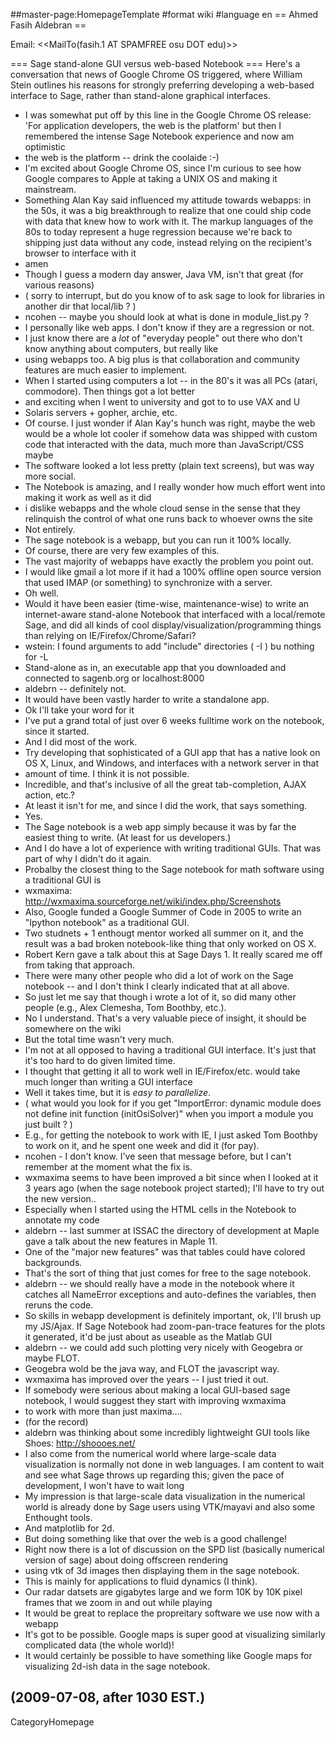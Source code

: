 ##master-page:HomepageTemplate
#format wiki
#language en
== Ahmed Fasih Aldebran ==

Email: <<MailTo(fasih.1 AT SPAMFREE osu DOT edu)>>

=== Sage stand-alone GUI versus web-based Notebook ===
Here's a conversation that news of Google Chrome OS triggered, where William Stein outlines his reasons for strongly preferring developing a web-based interface to Sage, rather than stand-alone graphical interfaces. 

 * <aldebrn> I was somewhat put off by this line in the Google Chrome OS release: 'For application developers, the web is the platform' but then I remembered the intense Sage Notebook experience and now am optimistic
 * <wstein> the web is the platform -- drink the coolaide :-)
 * <wstein> I'm excited about Google Chrome OS, since I'm curious to see how Google compares to Apple at taking a UNIX OS and making it mainstream.
 * <aldebrn> Something Alan Kay said influenced my attitude towards webapps: in the 50s, it was a big breakthrough to realize that one could ship code with data that knew how to work with it. The markup languages of the 80s to today represent a huge regression because we're back to shipping just data without any code, instead relying on the recipient's browser to interface with it
 * <Dcoder> amen
 * <aldebrn> Though I guess a modern day answer, Java VM, isn't that great (for various reasons)
 * <ncohen> ( sorry to interrupt, but do you know of to ask sage to look for libraries in another dir that local/lib ? )
 * <wstein> ncohen -- maybe you should look at what is done in module_list.py ?
 * <wstein> I personally like web apps.   I don't know if they are a regression or not.
 * <wstein> I just know there are a *lot* of "everyday people" out there who don't know anything about computers, but really like
 * <wstein> using webapps too.  A big plus is that collaboration and community features are much easier to implement.
 * <wstein> When I started using computers a lot -- in the 80's it was all PCs (atari, commodore).  Then things got a lot better
 * <wstein> and exciting when I went to university and got to to use VAX and U
 * <wstein> Solaris servers + gopher, archie, etc.
 * <aldebrn> Of course. I just wonder if Alan Kay's hunch was right, maybe the web would be a whole lot cooler if somehow data was shipped with custom code that interacted with the data, much more than JavaScript/CSS maybe
 * <wstein> The software looked a lot less pretty (plain text screens), but was way more social.
 * <aldebrn> The Notebook is amazing, and I really wonder how much effort went into making it work as well as it did
 * <Dcoder> i dislike webapps and the whole cloud sense in the sense that they relinquish the control of what one runs back to whoever owns the site
 * <wstein> Not entirely.
 * <wstein> The sage notebook is a webapp, but you can run it 100% locally.
 * <wstein> Of course, there are very few examples of this.
 * <wstein> The vast majority of webapps have exactly the problem you point out.
 * <wstein> I would like gmail a lot more if it had a 100% offline open source version that used IMAP (or something) to synchronize with a server.
 * <wstein> Oh well.
 * <aldebrn> Would it have been easier (time-wise, maintenance-wise) to write an internet-aware stand-alone Notebook that interfaced with a local/remote Sage, and did all kinds of cool display/visualization/programming things than relying on IE/Firefox/Chrome/Safari?
 * <ncohen> wstein: I found arguments to add "include" directories ( -I ) bu nothing for -L
 * <aldebrn> Stand-alone as in, an executable app that you downloaded and connected to sagenb.org or localhost:8000
 * <wstein> aldebrn -- definitely not.
 * <wstein> It would have been vastly harder to write a standalone app.
 * <aldebrn> Ok I'll take your word for it
 * <wstein> I've put a grand total of just over 6 weeks fulltime work on the notebook, since it started.
 * <wstein> And I did most of the work.
 * <wstein> Try developing that sophisticated of a GUI app that has a native look on OS X, Linux, and Windows, and interfaces with a network server in that
 * <wstein> amount of time.  I think it is not possible.
 * <aldebrn> Incredible, and that's inclusive of all the great tab-completion, AJAX action, etc.?
 * <wstein> At least it isn't for me, and since I did the work, that says something.
 * <wstein> Yes.
 * <wstein> The Sage notebook is a web app simply because it was by far the easiest thing to write.   (At least for us developers.)
 * <wstein> And I do have a lot of experience with writing traditional GUIs.  That was part of why I didn't do it again.
 * <wstein> Probalby the closest thing to the Sage notebook for math software using a traditional GUI is
 * <wstein> wxmaxima: http://wxmaxima.sourceforge.net/wiki/index.php/Screenshots
 * <wstein> Also, Google funded a Google Summer of Code in 2005 to write an "Ipython notebook" as a traditional GUI.
 * <wstein> Two studnets + 1 enthougt mentor worked all summer on it, and the result was a bad broken notebook-like thing that only worked on OS X.
 * <wstein> Robert Kern gave a talk about this at Sage Days 1.  It really scared me off from taking that approach.
 * <wstein> There were many other people who did a lot of work on the Sage notebook -- and I don't think I clearly indicated that at all above.
 * <wstein> So just let me say that though i wrote a lot of it, so did many other people (e.g., Alex Clemesha, Tom Boothby, etc.).
 * <aldebrn> No I understand. That's a very valuable piece of insight, it should be somewhere on the wiki
 * <wstein> But the total time wasn't very much.
 * <wstein> I'm not at all opposed to having a traditional GUI interface.  It's just that it's too hard to do given limited time.
 * <aldebrn> I thought that getting it all to work well in IE/Firefox/etc. would take much longer than writing a GUI interface
 * <wstein> Well it takes time, but it is *easy to parallelize*.
 * <ncohen> ( what would you look for if you get "ImportError: dynamic module does not define init function (initOsiSolver)" when you import a module you just built ? )
 * <wstein> E.g., for getting the notebook to work with IE, I just asked Tom Boothby to work on it, and he spent one week and did it (for pay).
 * <wstein> ncohen - I don't know.  I've seen that message before, but I can't remember at the moment what the fix is. 
 * <wstein> wxmaxima seems to have been improved a bit since when I looked at it 3 years ago (when the sage notebook project started); I'll have to try out the new version..
 * <aldebrn> Especially when I started using the HTML cells in the Notebook to annotate my code
 * <wstein> aldebrn -- last summer at ISSAC the directory of development at Maple gave a talk about the new features in Maple 11.
 * <wstein> One of the "major new features" was that tables could have colored backgrounds.
 * <wstein> That's the sort of thing that just comes for free to the sage notebook.
 * <wstein> aldebrn -- we should really have a mode in the notebook where it catches all NameError exceptions and auto-defines the variables, then reruns the code.
 * <aldebrn> So skills in webapp development is definitely important, ok, I'll brush up my JS/Ajax. If Sage Notebook had zoom-pan-trace features for the plots it generated, it'd be just about as useable as the Matlab GUI
 * <wstein> aldebrn -- we could add such plotting very nicely with Geogebra or maybe FLOT.
 * <wstein> Geogebra wold be the java way, and FLOT the javascript way.
 * <wstein> wxmaxima has improved over the years -- I just tried it out.
 * <wstein> If somebody were serious about making a local GUI-based sage notebook, I would suggest they start with improving wxmaxima
 * <wstein> to work with more than just maxima....
 * <wstein> (for the record)   
 * aldebrn was thinking about some incredibly lightweight GUI tools like Shoes: http://shoooes.net/
 * <aldebrn> I also come from the numerical world where large-scale data visualization is normally not done in web languages. I am content to wait and see what Sage throws up regarding this; given the pace of development, I won't have to wait long
 * <wstein> My impression is that large-scale data visualization in the numerical world is already done by Sage users using VTK/mayavi and also some Enthought tools.
 * <wstein> And matplotlib for 2d.
 * <wstein> But doing something like that over the web is a good challenge!
 * <wstein> Right now there is a lot of discussion on the SPD list (basically numerical version of sage) about doing offscreen rendering
 * <wstein> using vtk of 3d images then displaying them in the sage notebook.
 * <wstein> This is mainly for applications to fluid dynamics (I think).
 * <aldebrn> Our radar datsets are gigabytes large and we form 10K by 10K pixel frames that we zoom in and out while playing
 * <aldebrn> It would be great to replace the propreitary software we use now with a webapp
 * <wstein> It's got to be possible.  Google maps is super good at visualizing similarly complicated data (the whole world)!
 * <wstein> It would certainly be possible to have something like Google maps for visualizing 2d-ish data in the sage notebook.

(2009-07-08, after 1030 EST.)
----
CategoryHomepage
